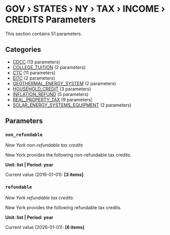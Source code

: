 # GOV › STATES › NY › TAX › INCOME › CREDITS Parameters

This section contains 51 parameters.

## Categories

- [CDCC](cdcc/index.md) (13 parameters)
- [COLLEGE_TUITION](college_tuition/index.md) (2 parameters)
- [CTC](ctc/index.md) (11 parameters)
- [EITC](eitc/index.md) (2 parameters)
- [GEOTHERMAL_ENERGY_SYSTEM](geothermal_energy_system/index.md) (2 parameters)
- [HOUSEHOLD_CREDIT](household_credit/index.md) (3 parameters)
- [INFLATION_REFUND](inflation_refund/index.md) (5 parameters)
- [REAL_PROPERTY_TAX](real_property_tax/index.md) (9 parameters)
- [SOLAR_ENERGY_SYSTEMS_EQUIPMENT](solar_energy_systems_equipment/index.md) (2 parameters)

## Parameters

### `non_refundable`
*New York non-refundable tax credits*

New York provides the following non-refundable tax credits.

**Unit: list | Period: year**

Current value (2019-01-01): **[3 items]**


### `refundable`
*New York refundable tax credits*

New York provides the following refundable tax credits.

**Unit: list | Period: year**

Current value (2026-01-01): **[6 items]**

